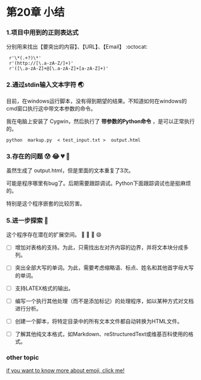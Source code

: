 # 第20章  小结

### 1.项目中用到的正则表达式

分别用来找出【要突出的内容】、【URL】、【Email】 :octocat:

```
 r'\*(.+?)\*'
 r'(http://[\.a-zA-Z/]+)'
 r'([\.a-zA-Z]+@[\.a-zA-Z]+[a-zA-Z]+)'
```

### 2.通过stdin输入文本字符   :earth_asia:

目前，在windows运行脚本，没有得到期望的结果。不知道如何在windows的cmd窗口执行这中带文本参数的命令。

我在电脑上安装了 Cygwin，然后执行了 **带参数的Python命令** ，是可以正常执行的。

```
python  markup.py  < test_input.txt >  output.html 
```

### 3.存在的问题 :cold_sweat: :joy: :broken_heart: :muscle:

虽然生成了 output.html，但是里面的文本重复了3次。

可能是程序哪里有bug了。后期需要跟踪调试。Python下面跟踪调试也是挺麻烦的。

特别是这个程序嵌套的比较厉害。

### 5.进一步探索  :100:

这个程序存在潜在的扩展空间。 :bicyclist: :gem: :memo:  :smile:

- [ ] 增加对表格的支持。为此，只需找出左对齐内容的边界，并将文本块分成多列。

- [ ] 突出全部大写的单词。为此，需要考虑缩略语、标点、姓名和其他首字母大写的单词。

- [ ] 支持LATEX格式的输出。

- [ ] 编写一个执行其他处理（而不是添加标记）的处理程序，如以某种方式对文档进行分析。

- [ ] 创建一个脚本，将特定目录中的所有文本文件都自动转换为HTML文件。

- [ ] 了解其他纯文本格式，如Markdown、reStructuredText或维基百科使用的格式。

### other topic

[if you want to know more about emoji, click me!](https://www.webfx.com/tools/emoji-cheat-sheet/)


